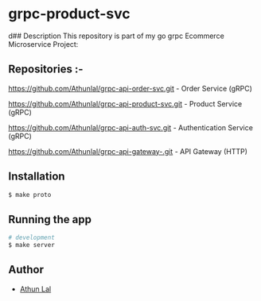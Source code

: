 # grpc-product-svc

d## Description
This repository is part of my go grpc Ecommerce Microservice Project:

## Repositories :-

https://github.com/Athunlal/grpc-api-order-svc.git  - Order Service (gRPC)

https://github.com/Athunlal/grpc-api-product-svc.git - Product Service (gRPC)

https://github.com/Athunlal/grpc-api-auth-svc.git    - Authentication Service (gRPC)

https://github.com/Athunlal/grpc-api-gateway-.git - API Gateway (HTTP)

## Installation

```bash
$ make proto
```

## Running the app

```bash
# development
$ make server
```

## Author

- [Athun Lal](https://www.linkedin.com/in/athun-lal-0103631ba/)

